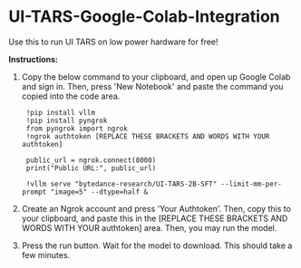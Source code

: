 # UI-TARS-Google-Colab-Integration
Use this to run UI TARS on low power hardware for free!

**Instructions:**
1. Copy the below command to your clipboard, and open up Google Colab and sign in. Then, press 'New Notebook' and paste the command you copied into the code area.
   ```
    !pip install vllm
    !pip install pyngrok
    from pyngrok import ngrok
    !ngrok authtoken [REPLACE THESE BRACKETS AND WORDS WITH YOUR authtoken]
    
    public_url = ngrok.connect(8000)
    print("Public URL:", public_url)
    
    !vllm serve "bytedance-research/UI-TARS-2B-SFT" --limit-mm-per-prompt "image=5" --dtype=half &
   ```

2. Create an Ngrok account and press 'Your Authtoken'. Then, copy this to your clipboard, and paste this in the [REPLACE THESE BRACKETS AND WORDS WITH YOUR authtoken] area. Then, you may run the model.
3. Press the run button. Wait for the model to download. This should take a few minutes.
